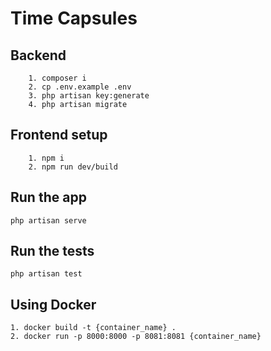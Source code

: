 # Time Capsules

## Backend
        1. composer i
        2. cp .env.example .env
        3. php artisan key:generate
        4. php artisan migrate

## Frontend setup
        1. npm i
        2. npm run dev/build

## Run the app

    php artisan serve

## Run the tests

    php artisan test 

## Using Docker
  ```
  1. docker build -t {container_name} .
  2. docker run -p 8000:8000 -p 8081:8081 {container_name}
  ```
